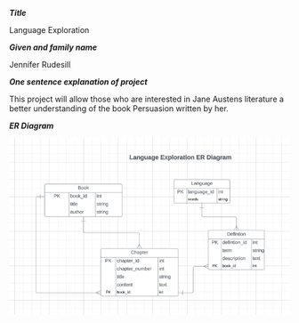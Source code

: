 ***Title***

Language Exploration 

***Given and family name***

Jennifer Rudesill

***One sentence explanation of project***

This project will allow those who are interested in Jane Austens literature a better understanding of the book Persuasion written by her.

***ER Diagram***

![Proposed Layout](LanguageERDiagram2.PNG)